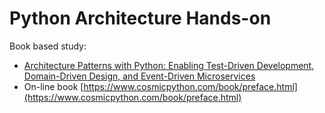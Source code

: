 # Python Architecture Hands-on

Book based study: 
- [Architecture Patterns with Python: Enabling Test-Driven Development, Domain-Driven Design, and Event-Driven Microservices](https://www.amazon.com.br/Architecture-Patterns-Python-Domain-Driven-Microservices-ebook/dp/B085KB31X3)
- On-line book [https://www.cosmicpython.com/book/preface.html](https://www.cosmicpython.com/book/preface.html)

